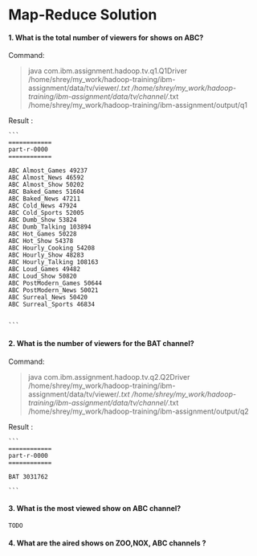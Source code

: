 Map-Reduce Solution
========

#### 1. What is the total number of viewers for shows on ABC?

Command:

>java com.ibm.assignment.hadoop.tv.q1.Q1Driver /home/shrey/my_work/hadoop-training/ibm-assignment/data/tv/viewer/*.txt /home/shrey/my_work/hadoop-training/ibm-assignment/data/tv/channel/*.txt  /home/shrey/my_work/hadoop-training/ibm-assignment/output/q1
		
Result :

	```
	============
	part-r-0000
	============
	
	ABC Almost_Games 49237
	ABC Almost_News 46592
	ABC Almost_Show 50202
	ABC Baked_Games 51604
	ABC Baked_News 47211
	ABC Cold_News 47924
	ABC Cold_Sports 52005
	ABC Dumb_Show 53824
	ABC Dumb_Talking 103894
	ABC Hot_Games 50228
	ABC Hot_Show 54378
	ABC Hourly_Cooking 54208
	ABC Hourly_Show 48283
	ABC Hourly_Talking 108163
	ABC Loud_Games 49482
	ABC Loud_Show 50820
	ABC PostModern_Games 50644
	ABC PostModern_News 50021
	ABC Surreal_News 50420
	ABC Surreal_Sports 46834

	
	```
	
#### 2. What is the number of viewers for the BAT channel?

Command:

>java com.ibm.assignment.hadoop.tv.q2.Q2Driver /home/shrey/my_work/hadoop-training/ibm-assignment/data/tv/viewer/*.txt /home/shrey/my_work/hadoop-training/ibm-assignment/data/tv/channel/*.txt  /home/shrey/my_work/hadoop-training/ibm-assignment/output/q2
		
Result :

	```
	============
	part-r-0000
	============
	
	BAT	3031762
	
	```	

#### 3. What is the most viewed show on ABC channel?

```
TODO
```

#### 4. What are the aired shows on ZOO,NOX, ABC channels ?


